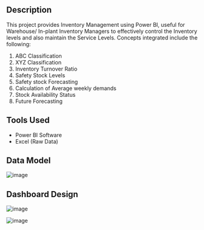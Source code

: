 ## Description

This project provides Inventory Management using Power BI, useful for Warehouse/ In-plant Inventory Managers to effectively control the Inventory levels and also maintain the Service Levels. Concepts integrated include the following:

1. ABC Classification
2. XYZ Classification
3. Inventory Turnover Ratio
4. Safety Stock Levels
5. Safety stock Forecasting
6. Calculation of Average weekly demands
7. Stock Availability Status
8. Future Forecasting 


## Tools Used

- Power BI Software
- Excel (Raw Data)

## Data Model
![image](https://github.com/GoodbyeKittyy/Inventory-Management-Dashboard/assets/161730857/5a467ed3-301d-4458-ba2a-6b85d58a34ae)


## Dashboard Design
![image](https://github.com/GoodbyeKittyy/Inventory-Management-Dashboard/assets/161730857/64d2b7f9-0261-495c-beea-e1d0a93a6685)

![image](https://github.com/GoodbyeKittyy/Inventory-Management-Dashboard/assets/161730857/bb519992-4605-4df4-bbce-a16b250af647)

